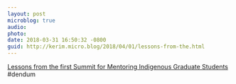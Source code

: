 ```yaml
---
layout: post
microblog: true
audio: 
photo: 
date: 2018-03-31 16:50:32 -0800
guid: http://kerim.micro.blog/2018/04/01/lessons-from-the.html
---
```

[Lessons from the first Summit for Mentoring Indigenous Graduate Students](http://www.universityaffairs.ca/career-advice/career-advice-article/lessons-first-summit-mentoring-indigenous-graduate-students/) #dendum 
